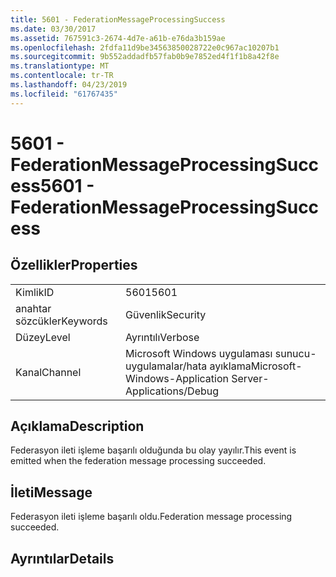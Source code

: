 ```yaml
---
title: 5601 - FederationMessageProcessingSuccess
ms.date: 03/30/2017
ms.assetid: 767591c3-2674-4d7e-a61b-e76da3b159ae
ms.openlocfilehash: 2fdfa11d9be34563850028722e0c967ac10207b1
ms.sourcegitcommit: 9b552addadfb57fab0b9e7852ed4f1f1b8a42f8e
ms.translationtype: MT
ms.contentlocale: tr-TR
ms.lasthandoff: 04/23/2019
ms.locfileid: "61767435"
---
```

# <a name="5601---federationmessageprocessingsuccess"></a><span data-ttu-id="4dd0b-102">5601 - FederationMessageProcessingSuccess</span><span class="sxs-lookup"><span data-stu-id="4dd0b-102">5601 - FederationMessageProcessingSuccess</span></span>
## <a name="properties"></a><span data-ttu-id="4dd0b-103">Özellikler</span><span class="sxs-lookup"><span data-stu-id="4dd0b-103">Properties</span></span>  
  
|||  
|-|-|  
|<span data-ttu-id="4dd0b-104">Kimlik</span><span class="sxs-lookup"><span data-stu-id="4dd0b-104">ID</span></span>|<span data-ttu-id="4dd0b-105">5601</span><span class="sxs-lookup"><span data-stu-id="4dd0b-105">5601</span></span>|  
|<span data-ttu-id="4dd0b-106">anahtar sözcükler</span><span class="sxs-lookup"><span data-stu-id="4dd0b-106">Keywords</span></span>|<span data-ttu-id="4dd0b-107">Güvenlik</span><span class="sxs-lookup"><span data-stu-id="4dd0b-107">Security</span></span>|  
|<span data-ttu-id="4dd0b-108">Düzey</span><span class="sxs-lookup"><span data-stu-id="4dd0b-108">Level</span></span>|<span data-ttu-id="4dd0b-109">Ayrıntılı</span><span class="sxs-lookup"><span data-stu-id="4dd0b-109">Verbose</span></span>|  
|<span data-ttu-id="4dd0b-110">Kanal</span><span class="sxs-lookup"><span data-stu-id="4dd0b-110">Channel</span></span>|<span data-ttu-id="4dd0b-111">Microsoft Windows uygulaması sunucu-uygulamalar/hata ayıklama</span><span class="sxs-lookup"><span data-stu-id="4dd0b-111">Microsoft-Windows-Application Server-Applications/Debug</span></span>|  
  
## <a name="description"></a><span data-ttu-id="4dd0b-112">Açıklama</span><span class="sxs-lookup"><span data-stu-id="4dd0b-112">Description</span></span>  
 <span data-ttu-id="4dd0b-113">Federasyon ileti işleme başarılı olduğunda bu olay yayılır.</span><span class="sxs-lookup"><span data-stu-id="4dd0b-113">This event is emitted when the federation message processing succeeded.</span></span>  
  
## <a name="message"></a><span data-ttu-id="4dd0b-114">İleti</span><span class="sxs-lookup"><span data-stu-id="4dd0b-114">Message</span></span>  
 <span data-ttu-id="4dd0b-115">Federasyon ileti işleme başarılı oldu.</span><span class="sxs-lookup"><span data-stu-id="4dd0b-115">Federation message processing succeeded.</span></span>  
  
## <a name="details"></a><span data-ttu-id="4dd0b-116">Ayrıntılar</span><span class="sxs-lookup"><span data-stu-id="4dd0b-116">Details</span></span>
